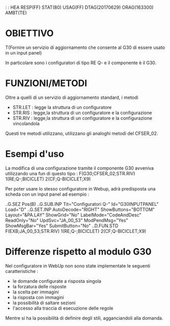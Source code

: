  :  : HEA RESP(FF) STAT(80) USAG(FF) DTAG(20170629) ORAG(163300) AMBT(TE)

# OBIETTIVO
 T(Fornire un servizio di aggiornamento che consente al G30 di essere usato in un input panel)

In particolare sono i configuratori di tipo RE Q- e il componente è il G30.


# FUNZIONI/METODI
Oltre a quelli di un servizio di aggiornamento standard, i metodi
 * STR.LET :  legge la struttura di un configuratore
 * STR.RIS :  legge,la struttura di un configuratore e la configurazione
 * STR.RIV :  legge,la struttura di un configuratore e la configurazione vincolandola

Questi tre metodi utilizzano, utilizzano gli analoghi metodi del CFSER_02.

# Esempi d'uso
La modifica di una configurazione tramite il componente G30 avveniva utilizzando una fun di questo tipo : 
F(G30;CFSER_02;STR.RIV) 1(RE;Q-;BICICLET) 2(CF;Q-BICICLET;X9)

Per poter usare lo stesso configuratore in Webup, adrà predisposta una scheda con un input panel ad esempio : 

..G.SEZ Pos(B)
..G.SUB.INP Tit="Configuratori Q-" Id="G30INPUTPANEL" Load="D"
..G.SET.INP AutoDecode="RIGHT" ShowButtons="BOTTOM" Layout="&PA.LAY" ShowGrid="No" LabelMode="CodeAndDesc" ReadOnly="No" UpdSvc="JA_00_53" ModPendMsg="Yes" ShowMsgBar="Yes" SubmitButton="No"
..D.FUN.STD F(EXB;JA_00_53;STR.RIV) 1(RE;Q-;BICICLET) 2(CF;Q-BICICLET;X9)


# Differenze rispetto al modulo G30
Nel configuratore in WebUp non sono state implementate le seguenti caratteristiche : 
 * le domande configurate a risposta singola
 * la forzatura delle risposte
 * la scelta per immagini
 * la risposta con immagini
 * la possibilità di saltare sezioni
 * l'accesso alla traccia di esecuzione delle regole

Mentre si ha la possibilità di definire degli stili, agganciandoli alla domanda.



